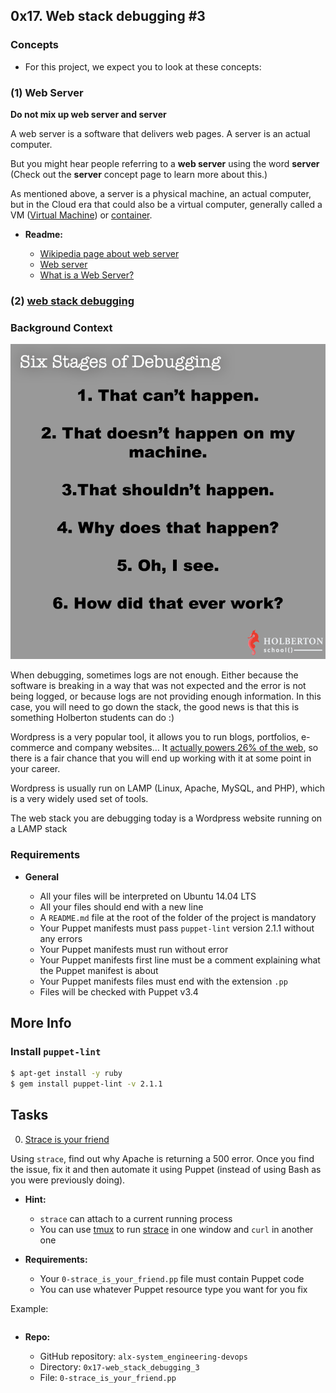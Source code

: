 ## 0x17. Web stack debugging #3

### Concepts

* For this project, we expect you to look at these concepts:

### (1) Web Server

**Do not mix up web server and server**

A web server is a software that delivers web pages. A server is an actual computer.

But you might hear people referring to a **web server** using the word **server** (Check out the **server** concept page to learn more about this.)

As mentioned above, a server is a physical machine, an actual computer, but in the Cloud era that could also be a virtual computer, generally called a VM ([Virtual Machine](https://en.wikipedia.org/wiki/Virtual_machine)) or [container](https://www.cio.com/article/247005/what-are-containers-and-why-do-you-need-them.html).

* **Readme:**

	- [Wikipedia page about web server](https://en.wikipedia.org/wiki/Web_server)
	- [Web server](https://developer.mozilla.org/en-US/docs/Learn/Common_questions/Web_mechanics/What_is_a_web_server)
	- [What is a Web Server?](https://developer.mozilla.org/en-US/docs/Learn/Common_questions/Web_mechanics/What_is_a_web_server)

### (2) [web stack debugging](https://github.com/Abner261/alx-system_engineering-devops/blob/master/0x0E-web_stack_debugging_1/README.md)

### Background Context

![stages of debugging](https://raw.githubusercontent.com/Abner261/alx-system_engineering-devops/97a0fc5ec2e983f2e08c908b78f78963719631ae/0x17-web_stack_debugging_3/Stages%20of%20Debugging.png)

When debugging, sometimes logs are not enough. Either because the software is breaking in a way that was not expected and the error is not being logged, or because logs are not providing enough information. In this case, you will need to go down the stack, the good news is that this is something Holberton students can do :)

Wordpress is a very popular tool, it allows you to run blogs, portfolios, e-commerce and company websites… It [actually powers 26% of the web](https://managewp.com/blog/statistics-about-wordpress-usage), so there is a fair chance that you will end up working with it at some point in your career.

Wordpress is usually run on LAMP (Linux, Apache, MySQL, and PHP), which is a very widely used set of tools.

The web stack you are debugging today is a Wordpress website running on a LAMP stack

### Requirements

* **General**

	- All your files will be interpreted on Ubuntu 14.04 LTS
	- All your files should end with a new line
	- A `README.md` file at the root of the folder of the project is mandatory
	- Your Puppet manifests must pass `puppet-lint` version 2.1.1 without any errors
	- Your Puppet manifests must run without error
	- Your Puppet manifests first line must be a comment explaining what the Puppet manifest is about
	- Your Puppet manifests files must end with the extension `.pp`
	- Files will be checked with Puppet v3.4

## More Info

### Install `puppet-lint`

```sh
$ apt-get install -y ruby
$ gem install puppet-lint -v 2.1.1
```

## Tasks

0. [Strace is your friend](0-strace_is_your_friend.pp)

Using `strace`, find out why Apache is returning a 500 error. Once you find the issue, fix it and then automate it using Puppet (instead of using Bash as you were previously doing).

* **Hint:**

	- `strace` can attach to a current running process
	- You can use [tmux](https://hamvocke.com/blog/a-quick-and-easy-guide-to-tmux/) to run [strace](https://strace.io/) in one window and `curl` in another one

* **Requirements:**

	- Your `0-strace_is_your_friend.pp` file must contain Puppet code
	- You can use whatever Puppet resource type you want for you fix

Example:

```sh

```

* **Repo:**

	- GitHub repository: `alx-system_engineering-devops`
	- Directory: `0x17-web_stack_debugging_3`
	- File: `0-strace_is_your_friend.pp`
